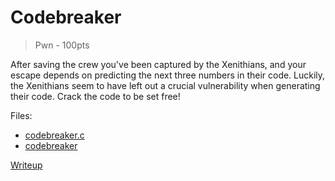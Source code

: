 # Codebreaker
> Pwn - 100pts

After saving the crew you've been captured by the Xenithians, and your escape depends on predicting the next three numbers in their code. Luckily, the Xenithians seem to have left out a crucial vulnerability when generating their code. Crack the code to be set free!

Files:
- [codebreaker.c](src/codebreaker.c)
- [codebreaker](src/codebreaker)

[Writeup](writeup/README.md)